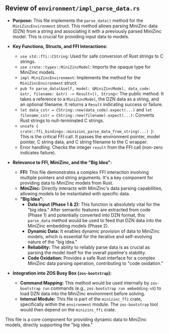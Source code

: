 ## Review of `environment/impl_parse_data.rs`

*   **Purpose:** This file implements the `parse_data()` method for the `MiniZincEnvironment` struct. This method allows parsing MiniZinc data (DZN) from a string and associating it with a previously parsed MiniZinc model. This is crucial for providing input data to models.
*   **Key Functions, Structs, and FFI Interactions:**
    *   `use std::ffi::CString`: Used for safe conversion of Rust strings to C strings.
    *   `use crate::types::MiniZincModel`: Imports the opaque type for MiniZinc models.
    *   `impl MiniZincEnvironment`: Implements the method for the `MiniZincEnvironment` struct.
    *   `pub fn parse_data(&self, model: &MiniZincModel, data_code: &str, filename: &str) -> Result<(), String>`: The public method. It takes a reference to a `MiniZincModel`, the DZN data as a string, and an optional filename. It returns a `Result` indicating success or failure.
    *   `let data_cstr = CString::new(data_code).expect(...)` and `let filename_cstr = CString::new(filename).expect(...)`: Converts Rust strings to null-terminated C strings.
    *   `unsafe { crate::ffi_bindings::minizinc_parse_data_from_string(...) }`: This is the critical FFI call. It passes the environment pointer, model pointer, C string data, and C string filename to the C wrapper.
    *   Error handling: Checks the integer `result` from the FFI call (non-zero indicates failure).
*   **Relevance to FFI, MiniZinc, and the "Big Idea":**
    *   **FFI:** This file demonstrates a complex FFI interaction involving multiple pointers and string arguments. It's a key component for providing data to MiniZinc models from Rust.
    *   **MiniZinc:** Directly interacts with MiniZinc's data parsing capabilities, allowing models to be instantiated with specific data.
    *   **"Big Idea":**
        *   **Data Input (Phase 1 & 2):** This function is absolutely vital for the "big idea." After semantic features are extracted from code (Phase 1) and potentially converted into DZN format, this `parse_data` method would be used to feed that DZN data into the MiniZinc embedding models (Phase 2).
        *   **Dynamic Data:** It enables dynamic provision of data to MiniZinc models, which is essential for the iterative and self-evolving nature of the "big idea."
        *   **Reliability:** The ability to reliably parse data is as crucial as parsing the model itself for the overall pipeline's stability.
        *   **Code Oxidation:** Provides a safe Rust interface for a complex MiniZinc data parsing operation, contributing to "code oxidation."

*   **Integration into ZOS Busy Box (`zos-bootstrap`):**
    *   **Command Mapping:** This method would be used internally by `zos-bootstrap run` commands (e.g., `zos-bootstrap run embedding-vX`) to load DZN data into the MiniZinc environment before solving.
    *   **Internal Module:** This file is part of the `minizinc_ffi` crate, specifically within the `environment` module. The `zos-bootstrap` tool would then depend on the `minizinc_ffi` crate.

This file is a core component for providing dynamic data to MiniZinc models, directly supporting the "big idea."
